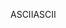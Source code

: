 <span data-ttu-id="1edb8-101">ASCII</span><span class="sxs-lookup"><span data-stu-id="1edb8-101">ASCII</span></span>